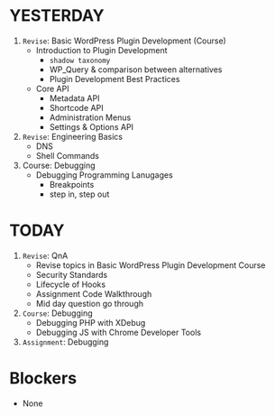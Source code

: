 # YESTERDAY
1. `Revise`: Basic WordPress Plugin Development (Course)
    - Introduction to Plugin Development
        - `shadow taxonomy`
        - WP_Query & comparison between alternatives
        - Plugin Development Best Practices
    - Core API
        - Metadata API
        - Shortcode API
        - Administration Menus
        - Settings & Options API
2. `Revise`: Engineering Basics
    - DNS
    - Shell Commands
3. Course: Debugging
    - Debugging Programming Lanugages
        - Breakpoints
        - step in, step out

# TODAY
1. `Revise`: QnA
    - Revise topics in Basic WordPress Plugin Development Course
    - Security Standards
    - Lifecycle of Hooks
    - Assignment Code Walkthrough
    - Mid day question go through
2. `Course`: Debugging
    - Debugging PHP with XDebug
    - Debugging JS with Chrome Developer Tools
3. `Assignment`: Debugging

# Blockers
- None


